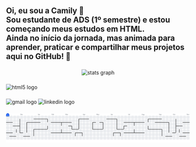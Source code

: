 <h2 align="left">Oi, eu sou a Camily 👋<br>Sou estudante de ADS (1º semestre) e estou começando meus estudos em HTML.<br>Ainda no início da jornada, mas animada para aprender, praticar e compartilhar meus projetos aqui no GitHub! 🚀</h2>

###

<div align="center">
  <img src="https://github-readme-stats.vercel.app/api?username=camily-ferreira&hide_title=false&hide_rank=false&show_icons=true&include_all_commits=true&count_private=true&disable_animations=false&theme=dracula&locale=en&hide_border=false" height="150" alt="stats graph"  />
</div>

###

<div align="left">
  <img src="https://cdn.jsdelivr.net/gh/devicons/devicon/icons/html5/html5-original.svg" height="30" alt="html5 logo"  />
</div>

###

<div align="left">
  <img src="https://img.shields.io/static/v1?message=Gmail&logo=gmail&label=&color=D14836&logoColor=white&labelColor=&style=for-the-badge" height="35" alt="gmail logo"  />
  <img src="https://img.shields.io/static/v1?message=LinkedIn&logo=linkedin&label=&color=0077B5&logoColor=white&labelColor=&style=for-the-badge" height="35" alt="linkedin logo"  />
</div>

###

<picture>
  <source media="(prefers-color-scheme: dark)" srcset="https://raw.githubusercontent.com/camily-ferreira/camily-ferreira/output/pacman-contribution-graph-dark.svg">
  <source media="(prefers-color-scheme: light)" srcset="https://raw.githubusercontent.com/camily-ferreira/camily-ferreira/output/pacman-contribution-graph.svg">
  <img alt="pacman contribution graph" src="https://raw.githubusercontent.com/camily-ferreira/camily-ferreira/output/pacman-contribution-graph.svg">
</picture>

###
